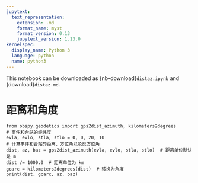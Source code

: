 ```yaml
---
jupytext:
  text_representation:
    extension: .md
    format_name: myst
    format_version: 0.13
    jupytext_version: 1.13.0
kernelspec:
  display_name: Python 3
  language: python
  name: python3
---
```


This notebook can be downloaded as
{nb-download}`distaz.ipynb` and {download}`distaz.md`.

# 距离和角度

```{code-cell} ipython3
from obspy.geodetics import gps2dist_azimuth, kilometers2degrees
# 事件和台站的经纬度
evla, evlo, stla, stlo = 0, 0, 20, 10
# 计算事件和台站的距离、方位角以及反方位角
dist, az, baz = gps2dist_azimuth(evla, evlo, stla, stlo)  # 距离单位默认是 m
dist /= 1000.0  # 距离单位为 km
gcarc = kilometers2degrees(dist)  # 转换为角度
print(dist, gcarc, az, baz)
```
